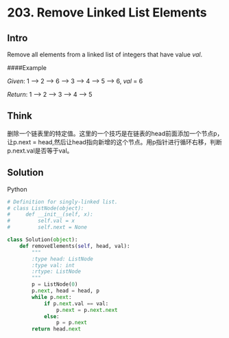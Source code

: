 # 203. Remove Linked List Elements

## Intro

Remove all elements from a linked list of integers that have value *val*.

####Example

*Given*: 1 --> 2 --> 6 --> 3 --> 4 --> 5 --> 6, *val* = 6

*Return*: 1 --> 2 --> 3 --> 4 --> 5

## Think

删除一个链表里的特定值。这里的一个技巧是在链表的head前面添加一个节点p，让p.next = head,然后让head指向新增的这个节点。用p指针进行循环右移，判断p.next.val是否等于val。

## Solution

Python
 
```python
# Definition for singly-linked list.
# class ListNode(object):
#     def __init__(self, x):
#         self.val = x
#         self.next = None

class Solution(object):
    def removeElements(self, head, val):
        """
        :type head: ListNode
        :type val: int
        :rtype: ListNode
        """
        p = ListNode(0)
        p.next, head = head, p
        while p.next:
            if p.next.val == val:
                p.next = p.next.next
            else:
                p = p.next
        return head.next
```